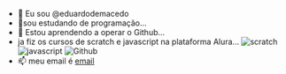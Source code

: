- 👋 Eu sou @eduardodemacedo
- 👀sou estudando de programação...
- 🌱 Estou aprendendo a operar o Github...
- ja fiz os cursos de scratch e javascript na plataforma Alura...
![scratch](https://img.shields.io/badge/Scratch-4D97FF?style=for-the-badge&logo=Scratch&logoColor=white)
![javascript](https://img.shields.io/badge/JavaScript-323330?style=for-the-badge&logo=javascript&logoColor=F7DF1E)
![Github](https://img.shields.io/badge/GitHub-100000?style=for-the-badge&logo=github&logoColor=white)
- 📫 meu email é [email](eduardo.de.macedo@escola.pr.gov.br)

<!---
eduardodemacedo/eduardodemacedo is a ✨ special ✨ repository because its `README.md` (this file) appears on your GitHub profile.
You can click the Preview link to take a look at your changes.
--->
